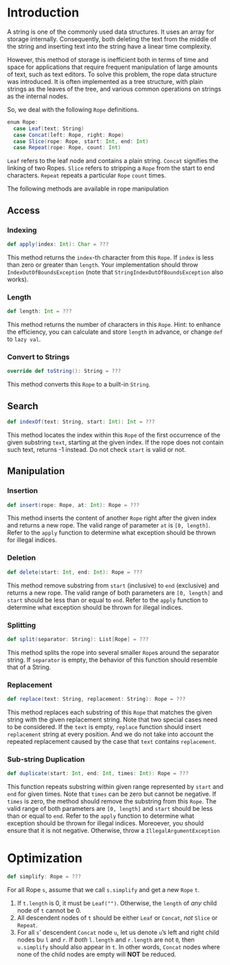 # Introduction

A string is one of the commonly used data structures. It uses an array for storage internally. Consequently, both deleting the text from the middle of the string and inserting text into the string have a linear time complexity.

However, this method of storage is inefficient both in terms of time and space for applications that require frequent manipulation of large amounts of text, such as text editors. To solve this problem, the rope data structure was introduced. It is often implemented as a tree structure, with plain strings as the leaves of the tree, and various common operations on strings as the internal nodes.

So, we deal with the following `Rope` definitions.

```scala
enum Rope:
  case Leaf(text: String)
  case Concat(left: Rope, right: Rope)
  case Slice(rope: Rope, start: Int, end: Int)
  case Repeat(rope: Rope, count: Int)
```

`Leaf` refers to the leaf node and contains a plain string. `Concat` signifies the linking of two Ropes. `Slice` refers to stripping a `Rope` from the start to end characters. `Repeat` repeats a particular `Rope` `count` times.

The following methods are available in rope manipulation

## Access

### Indexing

```scala
def apply(index: Int): Char = ???
```

This method returns the `index`-th character from this `Rope`. If `index` is less than zero or greater than `length`. Your implementation should throw `IndexOutOfBoundsException` (note that `StringIndexOutOfBoundsException` also works).

### Length

```scala
def length: Int = ???
```

This method returns the number of characters in this `Rope`. Hint: to enhance the efficiency, you can calculate and store `length` in advance, or change `def` to `lazy val`.

### Convert to Strings

```scala
override def toString(): String = ???
```

This method converts this `Rope` to a built-in `String`.

## Search

```scala
def indexOf(text: String, start: Int): Int = ???
```

This method locates the index within this `Rope` of the first occurrence of the given substring `text`, starting at the given index. If the rope does not contain such text, returns -1 instead. Do not check `start` is valid or not.

## Manipulation

### Insertion

```scala
def insert(rope: Rope, at: Int): Rope = ???
```

This method inserts the content of another `Rope` right after the given index and returns a new rope. The valid range of parameter `at` is `[0, length]`. Refer to the `apply` function to determine what exception should be thrown for illegal indices.

### Deletion

```scala
def delete(start: Int, end: Int): Rope = ???
```

This method remove substring from `start` (inclusive) to `end` (exclusive) and returns a new rope. The valid range of both parameters are `[0, length]` and `start` should be less than or equal to `end`. Refer to the `apply` function to determine what exception should be thrown for illegal indices.

### Splitting

```scala
def split(separator: String): List[Rope] = ???
```

This method splits the rope into several smaller `Rope`s around the separator string. If `separator` is empty, the behavior of this function should resemble that of a String.

### Replacement

```scala
def replace(text: String, replacement: String): Rope = ???
```

This method replaces each substring of this `Rope` that matches the given string with the given replacement string. Note that two special cases need to be considered. If the `text` is empty, `replace` function should insert `replacement` string at every position. And we do not take into account the repeated replacement caused by the case that `text` contains `replacement`.

### Sub-string Duplication

```scala
def duplicate(start: Int, end: Int, times: Int): Rope = ???
```

This function repeats substring within given range represented by `start` and `end` for given times. Note that `times` can be zero but cannot be negative. If `times` is zero, the method should remove the substring from this `Rope`. The valid range of both parameters are `[0, length]` and `start` should be less than or equal to `end`. Refer to the `apply` function to determine what exception should be thrown for illegal indices. Moreoever, you should ensure that it is not negative. Otherwise, throw a `IllegalArgumentException`

# Optimization

```scala
def simplify: Rope = ???
```

For all Rope `s`, assume that we call `s.simplify` and get a new `Rope` `t`.

1. If `t.length` is 0, it must be `Leaf("")`. Otherwise, the `length` of *any* child node of `t` cannot be 0.
2. All descendent nodes of `t` should be either `Leaf` or `Concat`, *not* `Slice` or `Repeat`.
3. For all `s`’ descendent `Concat` node `u`, let us denote `u`’s left and right child nodes bu `l` and `r`. If *both* `l.length` and `r.length` are not `0`, then `u.simplify` should also appear in `t`. In other words, `Concat` nodes where none of the child nodes are empty will **NOT** be reduced.
